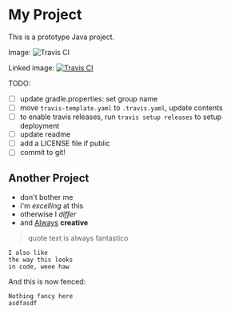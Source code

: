 My Project
==========

This is a prototype Java project.

Image: ![Travis CI](https://travis-ci.org/rundeck/rundeck.svg?branch=master)

Linked image: [![Travis CI](https://travis-ci.org/rundeck/rundeck.svg?branch=master)](https://travis-ci.org/rundeck/rundeck/builds#)

TODO:

- [ ] update gradle.properties: set group name
- [ ] move `travis-template.yaml` to `.travis.yaml`, update contents
- [ ] to enable travis releases, run `travis setup releases` to setup deployment
- [ ] update readme
- [ ] add a LICENSE file if public
- [ ] commit to git!

Another Project
---------------

* don't bother me
* i'm *excelling* at this
* otherwise I _differ_
* and [Always](http://google.com "pillow") **creative**

> quote
> text is always
> fantastico

	I also like
	the way this looks
	in code, weee haw

And this is now fenced:

~~~
Nothing fancy here
asdfasdf
~~~
